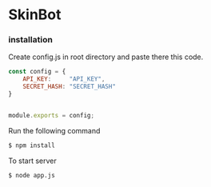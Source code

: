 # SkinBot

### installation

Create config.js in root directory and paste there this code.

```js
const config = {
	API_KEY:     "API_KEY",
	SECRET_HASH: "SECRET_HASH"
}


module.exports = config;
```

Run the following command
```bash
$ npm install
```


To start server
```bash
$ node app.js
```
